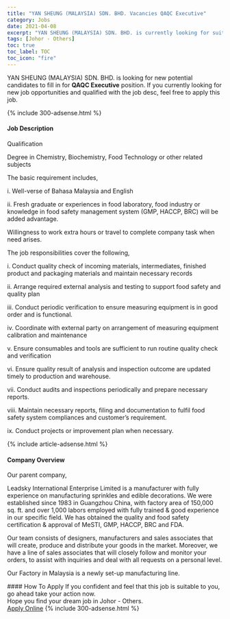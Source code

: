 ```yaml
---
title: "YAN SHEUNG (MALAYSIA) SDN. BHD. Vacancies QAQC Executive" 
category: Jobs 
date: 2021-04-08 
excerpt: "YAN SHEUNG (MALAYSIA) SDN. BHD. is currently looking for suitable person to fill in the QAQC Executive which based in Johor - Others" 
tags: [Johor - Others] 
toc: true 
toc_label: TOC 
toc_icon: "fire" 
--- 
```


<p>YAN SHEUNG (MALAYSIA) SDN. BHD. is looking for new potential candidates to fill in for <b>QAQC Executive</b> position. If you currently looking for new job opportunities and qualified with the job desc, feel free to apply this job.
</p>{% include 300-adsense.html %} 
<div><div><h4>Job Description</h4></div><div><div><span><div><p>Qualification</p><p>Degree in Chemistry, Biochemistry, Food Technology or other related subjects</p><p>The basic requirement includes,</p><p>i. Well-verse of Bahasa Malaysia and English</p><p>ii. Fresh graduate or experiences in food laboratory, food industry or knowledge in food safety management system (GMP, HACCP, BRC) will be added advantage.</p><p>Willingness to work extra hours or travel to complete company task when need arises.</p><p><span>The job responsibilities cover the following,</span></p><p><span>i. Conduct quality check of incoming materials, intermediates, finished product and packaging materials and maintain necessary records</span></p><p><span>ii.&#160;Arrange required external analysis and testing to support food safety and quality plan</span></p><p><span>iii.&#160;Conduct periodic verification to ensure measuring equipment is in good order and is functional.</span></p><p><span>iv. Coordinate with external party on arrangement of measuring equipment calibration and maintenance</span></p><p><span>v. </span><span>Ensure consumables and tools are sufficient to run routine quality check and verification</span></p><p><span>vi.&#160;Ensure quality result of analysis and inspection outcome are updated timely to production and warehouse.</span></p><p>vii. <span>Conduct audits and inspections periodically and prepare necessary reports.</span></p><p>viii.&#160;<span>Maintain necessary reports, filing and documentation to fulfil food safety system compliances and customer&#8217;s requirement.</span></p><p>ix.&#160;<span>Conduct projects or improvement plan when necessary.</span></p></div></span></div></div></div> 
{% include article-adsense.html %} 
<div><div><h4>Company Overview</h4></div><div><div><span><div><p>Our parent company,&#160;</p><p>Leadsky International Enterprise Limited&#160;is a manufacturer with fully experience on manufacturing sprinkles and edible decorations. We were established since 1983 in Guangzhou China, with factory area of 150,000 sq. ft. and over 1,000 labors employed with fully trained &amp; good experience in our specific field. We has obtained the quality and food safety certification &amp; approval of MeSTI, GMP, HACCP, BRC and FDA.</p><p>Our team consists of designers, manufacturers and sales associates that will create, produce and distribute your goods in the market. Moreover, we have a line of sales associates that will closely follow and monitor your orders, to assist with inquiries and deal with all requests on a personal level.</p><p>Our Factory in Malaysia is a newly set-up manufacturing line.&#160;</p></div></span></div></div></div> 
#### How To Apply 
If you confident and feel that this job is suitable to you, go ahead take your action now. <br/> 
Hope you find your dream job in Johor - Others. <br/> 
<a href="https://www.jobstreet.com.my/en/job/qaqc-executive-4529420?jobId=jobstreet-my-job-4529420&" class="btn btn--info" target="_blank" rel="nofollow noopenner">Apply Online</a> 
{% include 300-adsense.html %} 